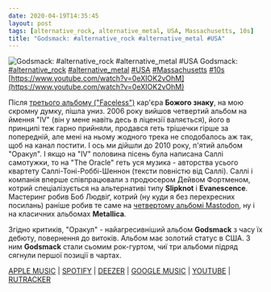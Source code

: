 ```yaml
---
date: 2020-04-19T14:35:45
layout: post
tags: [alternative_rock, alternative_metal, USA, Massachusetts, 10s]
title: "Godsmack: #alternative_rock #alternative_metal #USA"
---
```

![Godsmack: #alternative_rock #alternative_metal #USA](https://i.ytimg.com/vi/0eXIOK2vOhM/maxresdefault.jpg)
Godsmack: [#alternative_rock](/tags/#alternative_rock) [#alternative_metal](/tags/#alternative_metal) [#USA](/tags/#USA) [#Massachusetts](/tags/#Massachusetts) [#10s](/tags/#10s) [https://www.youtube.com/watch?v=0eXIOK2vOhM](https://www.youtube.com/watch?v=0eXIOK2vOhM)

Після [третього альбому (&quot;Faceless&quot;)](https://t.me/vast_space_unexplored/3056) кар&#39;єра **Божого знаку**, на мою скромну думку, пішла униз. 2006 року вийшов четвертий альбом на ймення &quot;IV&quot; (він у мене навіть десь в ліцензії валяється), його в принципі теж гарно прийняли, продався геть трішечки гірше за попередній, але мені на ньому жодного трека не сподобалось аж так, щоб на канал постити. І ось ми дійшли до 2010 року, п&#39;ятий альбом &quot;Оракул&quot;. І якщо на &quot;IV&quot; половина пісень була написана Саллі самотужки, то на &quot;The Oracle&quot; геть уся музика - авторства усього квартету Саллі-Тоні-Роббі-Шеннон (тексти повністю від Саллі). Саллі і компанія вперше співпрацювали з продюсером Дейвом Фортменом, котрий спеціалізується на альтернативі типу **Slipknot** і **Evanescence**. Мастеринг робив Боб Людвіґ, котрий (ну куди я без перехресних посилань) раніше робив те саме на [четвертому альбомі Mastodon](https://t.me/vast_space_unexplored/3478), ну і на класичних альбомах **Metallica**.

Згідно критиків, &quot;Оракул&quot; - найагресивніший альбом **Godsmack** з часу їх дебюту, повернення до витоків. Альбом має золотий статус в США. З ним **Godsmack** стали сьомим рок-гуртом, чиї три альбоми підряд сягнули першої позиції в чартах.

[APPLE MUSIC](https://music.apple.com/us/album/the-oracle-deluxe-edition/1440751158) | [SPOTIFY](https://open.spotify.com/album/6yOWKkrlpmUWOC5yndULeq) | [DEEZER](https://www.deezer.com/us/album/524667) | [GOOGLE MUSIC](https://play.google.com/music/m/B42oxh5dhnrfvkzvf4g5kqnun5a?t=The_Oracle_-_Godsmack) | [YOUTUBE](https://www.youtube.com/playlist?list=PLD9SoyNbP33WUddV-YKKqnbGCBDkV3gaD) | [RUTRACKER](https://rutracker.org/forum/viewtopic.php?t=4799104)